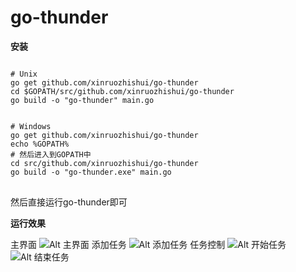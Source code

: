 # go-thunder
**安装**

<pre>
<code>
# Unix
go get github.com/xinruozhishui/go-thunder
cd $GOPATH/src/github.com/xinruozhishui/go-thunder
go build -o "go-thunder" main.go


# Windows
go get github.com/xinruozhishui/go-thunder
echo %GOPATH%
# 然后进入到GOPATH中
cd src/github.com/xinruozhishui/go-thunder
go build -o "go-thunder.exe" main.go
</code>
</pre>
然后直接运行go-thunder即可

**运行效果**

主界面
![Alt 主界面](https://sunzexinblog.oss-cn-beijing.aliyuncs.com/image/111.png)
添加任务
![Alt 添加任务](https://sunzexinblog.oss-cn-beijing.aliyuncs.com/image/add.png)
任务控制
![Alt 开始任务](https://sunzexinblog.oss-cn-beijing.aliyuncs.com/image/start.png)
![Alt 结束任务](https://sunzexinblog.oss-cn-beijing.aliyuncs.com/image/444.png)
